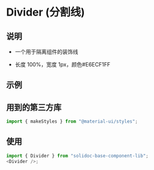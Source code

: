 # Divider (分割线)

## 说明

- 一个用于隔离组件的装饰线

- 长度 100%，宽度 1px，颜色#E6ECF1FF

## 示例

## 用到的第三方库

```js
import { makeStyles } from "@material-ui/styles";
```

## 使用

```js
import { Divider } from "solidoc-base-component-lib";
<Divider />;
```
